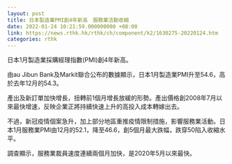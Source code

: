 ```yaml
---
layout: post
title: 日本製造業PMI創4年新高　服務業活動收縮
date: 2022-01-24 10:21:59.000000000 +08:00
link: https://news.rthk.hk/rthk/ch/component/k2/1630275-20220124.htm
categories: rthk
---
```


日本1月製造業採購經理指數(PMI)創4年新高。

由au Jibun Bank及Markit聯合公布的數據顯示，日本1月製造業PMI升至54.6，高於去年12月的54.3。

產出及新訂單加快增長，扭轉前1個月增長放緩的形勢。產出價格創2008年7月以來最快增速，反映企業正將持續快速上升的高投入成本轉嫁出去。

不過，新冠疫情個案急升，加上部分地區重推疫情限制措施，影響服務業活動。日本1月服務業PMI由12月的52.1，降至46.6，創5個月最大跌幅，跌穿50陷入收縮水平。

調查顯示，服務業裁員速度連續兩個月加快，是2020年5月以來最快。
